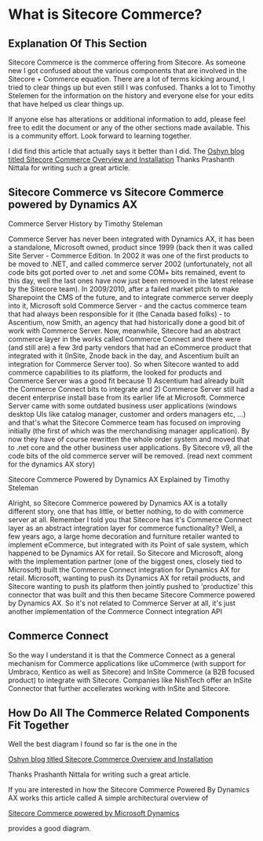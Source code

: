 # What is Sitecore Commerce?

## Explanation Of This Section

Sitecore Commerce is the commerce offering from Sitecore. As someone new I got confused about the various components that are involved in the Sitecore + Commerce equation. There are a lot of terms kicking around, I tried to clear things up but even still I was confused. Thanks a lot to Timothy Stelemen for the information on the history and everyone else for your edits that have helped us clear things up.

If anyone else has alterations or additional information to add, please feel free to edit the document or any of the other sections made available. This is a community effort. Look forward to learning together.

I did find this article that actually says it better than I did. The [Oshyn blog titled Sitecore Commerce Overview and Installation](https://l.facebook.com/l.php?u=http%3A%2F%2Fwww.oshyn.com%2Fblogs%2Fsitecore-commerce-overview-and-installation%3Fpage%3DNaN&h=ATOwthe3pqiiiTHcMvOFNxSU-jJAKPR01wz_5DFZ0nvGbEjk85rs7_uag0wU5ZxIbCDrPqEyJ-KbqmwQj_s7HGLw4mty0spWdLeJ5ykiVJVZiswEFF4Iqls2vFo5IfzpUml3xmXmAoo) Thanks Prashanth Nittala for writing such a great article.

## Sitecore Commerce vs Sitecore Commerce powered by Dynamics AX

Commerce Server History by Timothy Steleman

Commerce Server has never been integrated with Dynamics AX, it has been a standalone, Microsoft owned, product since 1999 \(back then it was called Site Server - Commerce Edition. In 2002 it was one of the first products to be moved to .NET, and called commerce server 2002 \(unfortunately, not all code bits got ported over to .net and some COM+ bits remained, event to this day, well the last ones have now just been removed in the latest release by the Sitecore team\). In 2009/2010, after a failed market pitch to make Sharepoint the CMS of the future, and to integrate commerce server deeply into it, Microsoft sold Commerce Server - and the cactus commerce team that had always been responsible for it \(the Canada based folks\) - to Ascentium, now Smith, an agency that had historically done a good bit of work with Commerce Server. Now, meanwhile, Sitecore had an abstract commerce layer in the works called Commerce Connect and there were \(and still are\) a few 3rd party vendors that had an eCommerce product that integrated with it \(InSite, Znode back in the day, and Ascentium built an integration for Commerce Server too\). So when Sitecore wanted to add commerce capabilities to its platform, the looked for products and Commerce Server was a good fit because 1\) Ascentium had already built the Commerce Connect bits to integrate and 2\) Commerce Server still had a decent enterprise install base from its earlier life at Microsoft. Commerce Server came with some outdated business user applications \(windows desktop UIs like catalog manager, customer and orders managers etc, ...\) and that's what the Sitecore Commerce team has focused on improving initially \(the first of which was the merchandising manager application\). By now they have of course rewritten the whole order system and moved that to .net core and the other business user applications. By Sitecore v9, all the code bits of the old commerce server will be removed. \(read next comment for the dynamics AX story\)

Sitecore Commerce Powered by Dynamics AX Explained by Timothy Steleman

Alright, so Sitecore Commerce powered by Dynamics AX is a totally different story, one that has little, or better nothing, to do with commerce server at all. Remember I told you that Sitecore has it's Commerce Connect layer as an abstract integration layer for commerce functionality? Well, a few years ago, a large home decoration and furniture retailer wanted to implement eCommerce, but integrated with its Point of sale system, which happened to be Dynamics AX for retail. So Sitecore and Microsoft, along with the implementation partner \(one of the biggest ones, closely tied to Microsoft\) built the Commerce Connect integration for Dynamics AX for retail. Microsoft, wanting to push its Dynamics AX for retail products, and Sitecore wanting to push its platform then jointly pushed to 'productize' this connector that was built and this then became Sitecore Commerce powered by Dynamics AX. So it's not related to Commerce Server at all, it's just another implementation of the Commerce Connect integration API

## Commerce Connect

So the way I understand it is that the Commerce Connect as a general mechanism for Commerce applications like uCommerce \(with support for Umbraco, Kentico as well as Sitecore\) and InSite Commerce \(a B2B focused product\) to integrate with Sitecore. Companies like NishTech offer an InSite Connector that further accellerates working with InSite and Sitecore.

## How Do All The Commerce Related Components Fit Together

Well the best diagram I found so far is the one in the

[Oshyn blog titled Sitecore Commerce Overview and Installation](https://l.facebook.com/l.php?u=http%3A%2F%2Fwww.oshyn.com%2Fblogs%2Fsitecore-commerce-overview-and-installation%3Fpage%3DNaN&h=ATOwthe3pqiiiTHcMvOFNxSU-jJAKPR01wz_5DFZ0nvGbEjk85rs7_uag0wU5ZxIbCDrPqEyJ-KbqmwQj_s7HGLw4mty0spWdLeJ5ykiVJVZiswEFF4Iqls2vFo5IfzpUml3xmXmAoo)

Thanks Prashanth Nittala for writing such a great article.

If you are interested in how the Sitecore Commerce Powered By Dynamics AX works this article called A simple architectural overview of

[Sitecore Commerce powered by Microsoft Dynamics](https://l.facebook.com/l.php?u=https%3A%2F%2Fwebsterian.com%2F2016%2F10%2F20%2Fa-simple-architectural-overview-of-sitecore-commerce-powered-by-microsoft-dynamics%2F&h=ATOwthe3pqiiiTHcMvOFNxSU-jJAKPR01wz_5DFZ0nvGbEjk85rs7_uag0wU5ZxIbCDrPqEyJ-KbqmwQj_s7HGLw4mty0spWdLeJ5ykiVJVZiswEFF4Iqls2vFo5IfzpUml3xmXmAoo)

provides a good diagram.

